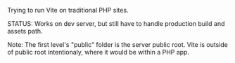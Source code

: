Trying to run Vite on traditional PHP sites.

STATUS:
Works on dev server, but still have to handle production build and assets path.

Note:
The first level's "public" folder is the server public root. Vite is outside of public root intentionaly, where it would be within a PHP app.
